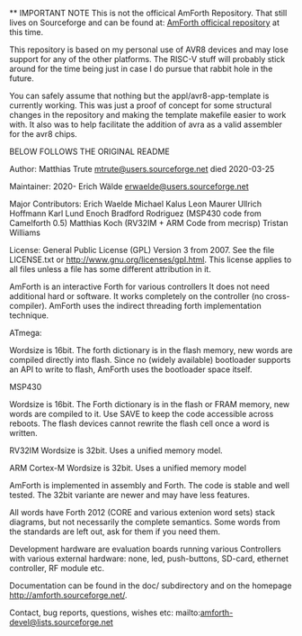 ** IMPORTANT NOTE
This is not the officical AmForth Repository. That still lives on Sourceforge
and can be found at:
[AmForth officical repository](https://sourceforge.net/projects/amforth/)
at this time.

This repository is based on my personal use of AVR8 devices and may lose
support for any of the other platforms. The RISC-V stuff will probably stick
around for the time being just in case I do pursue that rabbit hole in the
future.

You can safely assume that nothing but the appl/avr8-app-template is currently
working. This was just a proof of concept for some structural changes in the
repository and making the template makefile easier to work with. It also was to
help facilitate the addition of avra as a valid assembler for the avr8 chips.

BELOW FOLLOWS THE ORIGINAL README

Author:
    Matthias Trute <mtrute@users.sourceforge.net>
    died 2020-03-25

Maintainer:
    2020-     Erich Wälde <erwaelde@users.sourceforge.net>

Major Contributors:
    Erich Waelde
    Michael Kalus
    Leon Maurer
    Ullrich Hoffmann
    Karl Lund
    Enoch
    Bradford Rodriguez (MSP430 code from Camelforth 0.5)
    Matthias Koch (RV32IM + ARM Code from mecrisp)
    Tristan Williams

License: General Public License (GPL) Version 3 from 2007. See the
file LICENSE.txt or http://www.gnu.org/licenses/gpl.html. This
license applies to all files unless a file has some different
attribution in it.

AmForth is an interactive Forth for various controllers
It does not need additional hard or software. It works 
completely on the controller (no cross-compiler). AmForth 
uses the indirect threading forth implementation technique.

ATmega:

  Wordsize is 16bit. The forth dictionary is in the flash memory, new 
  words are compiled directly into flash. Since no (widely available) 
  bootloader supports an API to write to flash, AmForth uses the 
  bootloader space itself.

MSP430
  
  Wordsize is 16bit. The Forth dictionary is in the flash or FRAM memory, 
  new words are compiled to it. Use SAVE to keep the code accessible across
  reboots. The flash devices cannot rewrite the flash cell once a 
  word is written.

RV32IM
  Wordsize is 32bit. Uses a unified memory model.

ARM Cortex-M
  Wordsize is 32bit. Uses a unified memory model

AmForth is implemented in assembly and Forth. The code is stable
and well tested. The 32bit variante are newer and may have less
features.

All words have Forth 2012 (CORE and various extenion word sets)
stack diagrams, but not necessarily the complete semantics. Some
words from the standards are left out, ask for them if you need them.

Development hardware are evaluation boards running various Controllers
with various external hardware: none, led, push-buttons, SD-card, 
ethernet controller, RF module etc. 

Documentation can be found in the doc/ subdirectory and
on the homepage http://amforth.sourceforge.net/.

Contact, bug reports, questions, wishes etc:
    mailto:amforth-devel@lists.sourceforge.net
